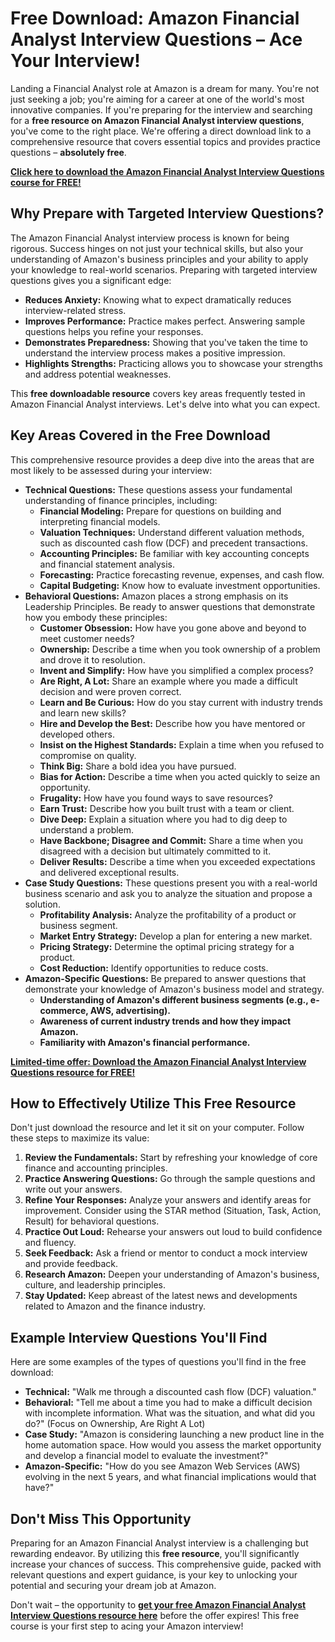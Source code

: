 # Free Download: Amazon Financial Analyst Interview Questions – Ace Your Interview!

Landing a Financial Analyst role at Amazon is a dream for many. You're not just seeking a job; you're aiming for a career at one of the world's most innovative companies. If you're preparing for the interview and searching for a **free resource on Amazon Financial Analyst interview questions**, you've come to the right place. We're offering a direct download link to a comprehensive resource that covers essential topics and provides practice questions – **absolutely free**.

[**Click here to download the Amazon Financial Analyst Interview Questions course for FREE!**](https://udemywork.com/amazon-financial-analyst-interview-questions)

## Why Prepare with Targeted Interview Questions?

The Amazon Financial Analyst interview process is known for being rigorous. Success hinges on not just your technical skills, but also your understanding of Amazon's business principles and your ability to apply your knowledge to real-world scenarios. Preparing with targeted interview questions gives you a significant edge:

*   **Reduces Anxiety:** Knowing what to expect dramatically reduces interview-related stress.
*   **Improves Performance:** Practice makes perfect. Answering sample questions helps you refine your responses.
*   **Demonstrates Preparedness:** Showing that you've taken the time to understand the interview process makes a positive impression.
*   **Highlights Strengths:** Practicing allows you to showcase your strengths and address potential weaknesses.

This **free downloadable resource** covers key areas frequently tested in Amazon Financial Analyst interviews. Let's delve into what you can expect.

## Key Areas Covered in the Free Download

This comprehensive resource provides a deep dive into the areas that are most likely to be assessed during your interview:

*   **Technical Questions:** These questions assess your fundamental understanding of finance principles, including:
    *   **Financial Modeling:** Prepare for questions on building and interpreting financial models.
    *   **Valuation Techniques:** Understand different valuation methods, such as discounted cash flow (DCF) and precedent transactions.
    *   **Accounting Principles:** Be familiar with key accounting concepts and financial statement analysis.
    *   **Forecasting:** Practice forecasting revenue, expenses, and cash flow.
    *   **Capital Budgeting:** Know how to evaluate investment opportunities.
*   **Behavioral Questions:** Amazon places a strong emphasis on its Leadership Principles. Be ready to answer questions that demonstrate how you embody these principles:
    *   **Customer Obsession:** How have you gone above and beyond to meet customer needs?
    *   **Ownership:** Describe a time when you took ownership of a problem and drove it to resolution.
    *   **Invent and Simplify:** How have you simplified a complex process?
    *   **Are Right, A Lot:** Share an example where you made a difficult decision and were proven correct.
    *   **Learn and Be Curious:** How do you stay current with industry trends and learn new skills?
    *   **Hire and Develop the Best:** Describe how you have mentored or developed others.
    *   **Insist on the Highest Standards:** Explain a time when you refused to compromise on quality.
    *   **Think Big:** Share a bold idea you have pursued.
    *   **Bias for Action:** Describe a time when you acted quickly to seize an opportunity.
    *   **Frugality:** How have you found ways to save resources?
    *   **Earn Trust:** Describe how you built trust with a team or client.
    *   **Dive Deep:** Explain a situation where you had to dig deep to understand a problem.
    *   **Have Backbone; Disagree and Commit:** Share a time when you disagreed with a decision but ultimately committed to it.
    *   **Deliver Results:** Describe a time when you exceeded expectations and delivered exceptional results.
*   **Case Study Questions:** These questions present you with a real-world business scenario and ask you to analyze the situation and propose a solution.
    *   **Profitability Analysis:** Analyze the profitability of a product or business segment.
    *   **Market Entry Strategy:** Develop a plan for entering a new market.
    *   **Pricing Strategy:** Determine the optimal pricing strategy for a product.
    *   **Cost Reduction:** Identify opportunities to reduce costs.
*   **Amazon-Specific Questions:** Be prepared to answer questions that demonstrate your knowledge of Amazon's business model and strategy.
    *   **Understanding of Amazon's different business segments (e.g., e-commerce, AWS, advertising).**
    *   **Awareness of current industry trends and how they impact Amazon.**
    *   **Familiarity with Amazon's financial performance.**

[**Limited-time offer: Download the Amazon Financial Analyst Interview Questions resource for FREE!**](https://udemywork.com/amazon-financial-analyst-interview-questions)

## How to Effectively Utilize This Free Resource

Don't just download the resource and let it sit on your computer. Follow these steps to maximize its value:

1.  **Review the Fundamentals:** Start by refreshing your knowledge of core finance and accounting principles.
2.  **Practice Answering Questions:** Go through the sample questions and write out your answers.
3.  **Refine Your Responses:** Analyze your answers and identify areas for improvement. Consider using the STAR method (Situation, Task, Action, Result) for behavioral questions.
4.  **Practice Out Loud:** Rehearse your answers out loud to build confidence and fluency.
5.  **Seek Feedback:** Ask a friend or mentor to conduct a mock interview and provide feedback.
6.  **Research Amazon:** Deepen your understanding of Amazon's business, culture, and leadership principles.
7.  **Stay Updated:** Keep abreast of the latest news and developments related to Amazon and the finance industry.

## Example Interview Questions You'll Find

Here are some examples of the types of questions you'll find in the free download:

*   **Technical:** "Walk me through a discounted cash flow (DCF) valuation."
*   **Behavioral:** "Tell me about a time you had to make a difficult decision with incomplete information. What was the situation, and what did you do?" (Focus on Ownership, Are Right A Lot)
*   **Case Study:** "Amazon is considering launching a new product line in the home automation space. How would you assess the market opportunity and develop a financial model to evaluate the investment?"
*   **Amazon-Specific:** "How do you see Amazon Web Services (AWS) evolving in the next 5 years, and what financial implications would that have?"

## Don't Miss This Opportunity

Preparing for an Amazon Financial Analyst interview is a challenging but rewarding endeavor. By utilizing this **free resource**, you'll significantly increase your chances of success. This comprehensive guide, packed with relevant questions and expert guidance, is your key to unlocking your potential and securing your dream job at Amazon.

Don't wait – the opportunity to **[get your free Amazon Financial Analyst Interview Questions resource here](https://udemywork.com/amazon-financial-analyst-interview-questions)** before the offer expires! This free course is your first step to acing your Amazon interview!
